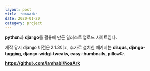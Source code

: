 ```yaml
---
layout: post
title: "NoaArk"
date: 2020-01-20
category: project
---
```


**python**과 **django**를 활용해 만든 일러스트 업로드 사이트읻다.

제작 당시 django 버전은 2.1.3이고, 추가로 설치한 패키지는 **disqus, django-tagging, django-widgt-tweaks, easy-thumbnails, pillow**다.

**<https://github.com/iamhabi/NoaArk>**